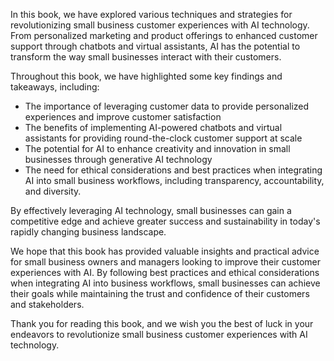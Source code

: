 
In this book, we have explored various techniques and strategies for revolutionizing small business customer experiences with AI technology. From personalized marketing and product offerings to enhanced customer support through chatbots and virtual assistants, AI has the potential to transform the way small businesses interact with their customers.

Throughout this book, we have highlighted some key findings and takeaways, including:

* The importance of leveraging customer data to provide personalized experiences and improve customer satisfaction
* The benefits of implementing AI-powered chatbots and virtual assistants for providing round-the-clock customer support at scale
* The potential for AI to enhance creativity and innovation in small businesses through generative AI technology
* The need for ethical considerations and best practices when integrating AI into small business workflows, including transparency, accountability, and diversity.

By effectively leveraging AI technology, small businesses can gain a competitive edge and achieve greater success and sustainability in today's rapidly changing business landscape.

We hope that this book has provided valuable insights and practical advice for small business owners and managers looking to improve their customer experiences with AI. By following best practices and ethical considerations when integrating AI into business workflows, small businesses can achieve their goals while maintaining the trust and confidence of their customers and stakeholders.

Thank you for reading this book, and we wish you the best of luck in your endeavors to revolutionize small business customer experiences with AI technology.
